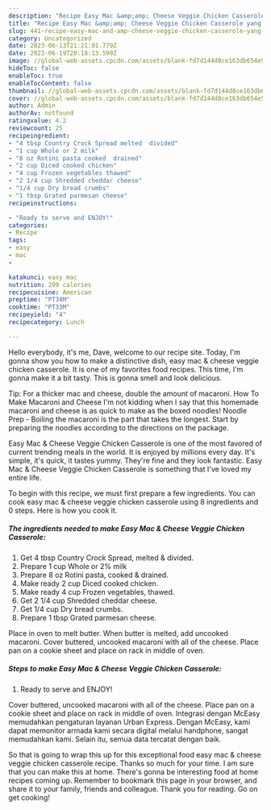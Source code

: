```yaml
---
description: "Recipe Easy Mac &amp;amp; Cheese Veggie Chicken Casserole yang Very Delicious"
title: "Recipe Easy Mac &amp;amp; Cheese Veggie Chicken Casserole yang Very Delicious"
slug: 441-recipe-easy-mac-and-amp-cheese-veggie-chicken-casserole-yang-very-delicious
category: Uncategorized
date: 2023-06-13T21:21:01.779Z
date: 2023-06-19T20:18:13.599Z
image: //global-web-assets.cpcdn.com/assets/blank-fd7d144d8ce163db654e5a02c40b08a2775adb7897d16e4062681dc7e1b2800f.png
hideToc: false
enableToc: true
enableTocContent: false
thumbnail: //global-web-assets.cpcdn.com/assets/blank-fd7d144d8ce163db654e5a02c40b08a2775adb7897d16e4062681dc7e1b2800f.png
cover: //global-web-assets.cpcdn.com/assets/blank-fd7d144d8ce163db654e5a02c40b08a2775adb7897d16e4062681dc7e1b2800f.png
author: Admin
authorAv: notfound
ratingvalue: 4.2
reviewcount: 25
recipeingredient:
- "4 tbsp Country Crock Spread melted  divided"
- "1 cup Whole or 2 milk"
- "8 oz Rotini pasta cooked  drained"
- "2 cup Diced cooked chicken"
- "4 cup Frozen vegetables thawed"
- "2 1/4 cup Shredded cheddar cheese"
- "1/4 cup Dry bread crumbs"
- "1 tbsp Grated parmesan cheese"
recipeinstructions:

- "Ready to serve and ENJOY!"
categories:
- Recipe
tags:
- easy
- mac
- 

katakunci: easy mac  
nutrition: 209 calories
recipecuisine: American
preptime: "PT34M"
cooktime: "PT33M"
recipeyield: "4"
recipecategory: Lunch

---
```



Hello everybody, it's me, Dave, welcome to our recipe site. Today, I'm gonna show you how to make a distinctive dish, easy mac &amp; cheese veggie chicken casserole. It is one of my favorites food recipes. This time, I'm gonna make it a bit tasty. This is gonna smell and look delicious.

Tip: For a thicker mac and cheese, double the amount of macaroni. How To Make Macaroni and Cheese I&#39;m not kidding when I say that this homemade macaroni and cheese is as quick to make as the boxed noodles! Noodle Prep - Boiling the macaroni is the part that takes the longest. Start by preparing the noodles according to the directions on the package.

Easy Mac &amp; Cheese Veggie Chicken Casserole is one of the most favored of current trending meals in the world. It is enjoyed by millions every day. It's simple, it's quick, it tastes yummy. They're fine and they look fantastic. Easy Mac &amp; Cheese Veggie Chicken Casserole is something that I've loved my entire life.


To begin with this recipe, we must first prepare a few ingredients. You can cook easy mac &amp; cheese veggie chicken casserole using 8 ingredients and 0 steps. Here is how you cook it.

<!--inarticleads1-->

##### The ingredients needed to make Easy Mac &amp; Cheese Veggie Chicken Casserole:

1. Get 4 tbsp Country Crock Spread, melted &amp; divided.
1. Prepare 1 cup Whole or 2% milk
1. Prepare 8 oz Rotini pasta, cooked &amp; drained.
1. Make ready 2 cup Diced cooked chicken.
1. Make ready 4 cup Frozen vegetables, thawed.
1. Get 2 1/4 cup Shredded cheddar cheese.
1. Get 1/4 cup Dry bread crumbs.
1. Prepare 1 tbsp Grated parmesan cheese.


Place in oven to melt butter. When butter is melted, add uncooked macaroni. Cover buttered, uncooked macaroni with all of the cheese. Place pan on a cookie sheet and place on rack in middle of oven. 

<!--inarticleads2-->

##### Steps to make Easy Mac &amp; Cheese Veggie Chicken Casserole:


1. Ready to serve and ENJOY!

Cover buttered, uncooked macaroni with all of the cheese. Place pan on a cookie sheet and place on rack in middle of oven. Integrasi dengan McEasy memudahkan pengaturan layanan Urban Express. Dengan McEasy, kami dapat memonitor armada kami secara digital melalui handphone, sangat memudahkan kami. Selain itu, semua data tercatat dengan baik. 

So that is going to wrap this up for this exceptional food easy mac &amp; cheese veggie chicken casserole recipe. Thanks so much for your time. I am sure that you can make this at home. There's gonna be interesting food at home recipes coming up. Remember to bookmark this page in your browser, and share it to your family, friends and colleague. Thank you for reading. Go on get cooking!
